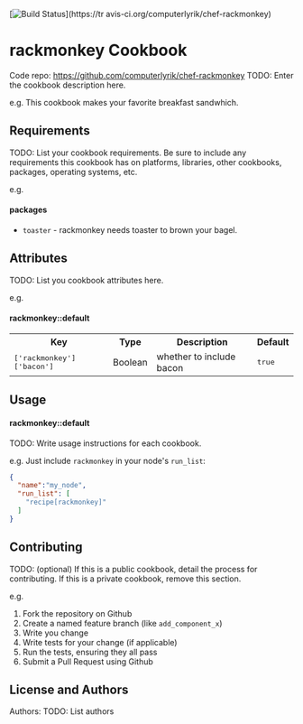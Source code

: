 [![Build Status](https://travis-ci.org/computerlyrik/chef-rackmonkey.png?branch=master)](https://tr
avis-ci.org/computerlyrik/chef-rackmonkey)

rackmonkey Cookbook
===================

Code repo: https://github.com/computerlyrik/chef-rackmonkey
TODO: Enter the cookbook description here.

e.g.
This cookbook makes your favorite breakfast sandwhich.

Requirements
------------
TODO: List your cookbook requirements. Be sure to include any requirements this cookbook has on platforms, libraries, other cookbooks, packages, operating systems, etc.

e.g.
#### packages
- `toaster` - rackmonkey needs toaster to brown your bagel.

Attributes
----------
TODO: List you cookbook attributes here.

e.g.
#### rackmonkey::default
<table>
  <tr>
    <th>Key</th>
    <th>Type</th>
    <th>Description</th>
    <th>Default</th>
  </tr>
  <tr>
    <td><tt>['rackmonkey']['bacon']</tt></td>
    <td>Boolean</td>
    <td>whether to include bacon</td>
    <td><tt>true</tt></td>
  </tr>
</table>

Usage
-----
#### rackmonkey::default
TODO: Write usage instructions for each cookbook.

e.g.
Just include `rackmonkey` in your node's `run_list`:

```json
{
  "name":"my_node",
  "run_list": [
    "recipe[rackmonkey]"
  ]
}
```

Contributing
------------
TODO: (optional) If this is a public cookbook, detail the process for contributing. If this is a private cookbook, remove this section.

e.g.
1. Fork the repository on Github
2. Create a named feature branch (like `add_component_x`)
3. Write you change
4. Write tests for your change (if applicable)
5. Run the tests, ensuring they all pass
6. Submit a Pull Request using Github

License and Authors
-------------------
Authors: TODO: List authors

